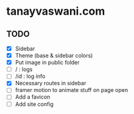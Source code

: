 # tanayvaswani.com

## TODO

- [x] Sidebar
- [x] Theme (base & sidebar colors)
- [x] Put image in public folder
- [ ] / : logs
- [ ] /id : log info
- [x] Necessary routes in sidebar
- [ ] framer motion to animate stuff on page open
- [ ] Add a favicon
- [ ] Add site config